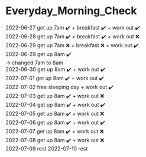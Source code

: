 # Everyday_Morning_Check  
2022-06-27 get up 7am ✔️ + breakfast ✔️ + work out ✔️  
2022-06-28 get up 7am ✔️ + breakfast ✔️ + work out ❌   
2022-06-29 get up 7am ❌ + breakfast ❌ + work out ✔️  
2022-06-29 get up 8am ✔️   
 -> changed 7am to 8am  
 2022-06-30 get up 8am ✔️ + work out ✔️  
2022-07-01 get up 8am ✔️ + work out ✔️   
 2022-07-02 free sleeping day + work out ✔️  
 2022-07-03 get up 8am ✔️ + work out ❌  
 2022-07-04 get up 8am ✔️ + work out ✔️  
 2022-07-05 get up 8am ✔️ + work out ❌  
 2022-07-06 get up 8am ✔️ + work out ✔️  
 2022-07-07 get up 8am ✔️ + work out ❌  
 2022-07-08 get up 8am ✔️ + work out ❌  
 2022-07-09 rest 
 2022-07-10 rest
